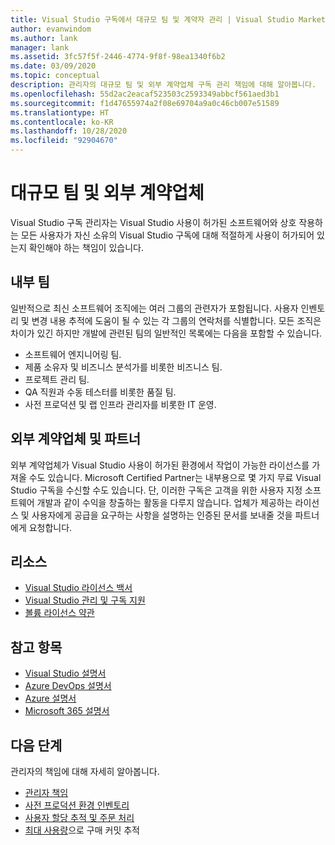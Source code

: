 ```yaml
---
title: Visual Studio 구독에서 대규모 팀 및 계약자 관리 | Visual Studio Marketplace
author: evanwindom
ms.author: lank
manager: lank
ms.assetid: 3fc57f5f-2446-4774-9f8f-98ea1340f6b2
ms.date: 03/09/2020
ms.topic: conceptual
description: 관리자의 대규모 팀 및 외부 계약업체 구독 관리 책임에 대해 알아봅니다.
ms.openlocfilehash: 55d2ac2eacaf523503c2593349abbcf561aed3b1
ms.sourcegitcommit: f1d47655974a2f08e69704a9a0c46cb007e51589
ms.translationtype: HT
ms.contentlocale: ko-KR
ms.lasthandoff: 10/28/2020
ms.locfileid: "92904670"
---
```

# <a name="large-teams-and-external-contractors"></a>대규모 팀 및 외부 계약업체
Visual Studio 구독 관리자는 Visual Studio 사용이 허가된 소프트웨어와 상호 작용하는 모든 사용자가 자신 소유의 Visual Studio 구독에 대해 적절하게 사용이 허가되어 있는지 확인해야 하는 책임이 있습니다.

## <a name="internal-teams"></a>내부 팀
일반적으로 최신 소프트웨어 조직에는 여러 그룹의 관련자가 포함됩니다. 사용자 인벤토리 및 변경 내용 추적에 도움이 될 수 있는 각 그룹의 연락처를 식별합니다.
모든 조직은 차이가 있긴 하지만 개발에 관련된 팀의 일반적인 목록에는 다음을 포함할 수 있습니다.
- 소프트웨어 엔지니어링 팀.
- 제품 소유자 및 비즈니스 분석가를 비롯한 비즈니스 팀.
- 프로젝트 관리 팀.
- QA 직원과 수동 테스터를 비롯한 품질 팀.
- 사전 프로덕션 및 랩 인프라 관리자를 비롯한 IT 운영.

## <a name="external-contractors-and-partners"></a>외부 계약업체 및 파트너
외부 계약업체가 Visual Studio 사용이 허가된 환경에서 작업이 가능한 라이선스를 가져올 수도 있습니다. Microsoft Certified Partner는 내부용으로 몇 가지 무료 Visual Studio 구독을 수신할 수도 있습니다. 단, 이러한 구독은 고객을 위한 사용자 지정 소프트웨어 개발과 같이 수익을 창출하는 활동을 다루지 않습니다. 업체가 제공하는 라이선스 및 사용자에게 공급을 요구하는 사항을 설명하는 인증된 문서를 보내줄 것을 파트너에게 요청합니다.

## <a name="resources"></a>리소스
- [Visual Studio 라이선스 백서](https://visualstudio.microsoft.com/wp-content/uploads/2019/06/Visual-Studio-Licensing-Whitepaper-May-2019.pdf)
- [Visual Studio 관리 및 구독 지원](https://visualstudio.microsoft.com/support/support-overview-vs)
- [볼륨 라이선스 약관](https://www.microsoft.com/licensing/product-licensing/products.aspx)

## <a name="see-also"></a>참고 항목
- [Visual Studio 설명서](/visualstudio/)
- [Azure DevOps 설명서](/azure/devops/)
- [Azure 설명서](/azure/)
- [Microsoft 365 설명서](/microsoft-365/)

## <a name="next-steps"></a>다음 단계
관리자의 책임에 대해 자세히 알아봅니다.
- [관리자 책임](admin-responsibilities.md)
- [사전 프로덕션 환경 인벤토리](admin-inventory.md)
- [사용자 할당 추적 및 주문 처리](assignments-orders.md)
- [최대 사용량](maximum-usage.md)으로 구매 커밋 추적